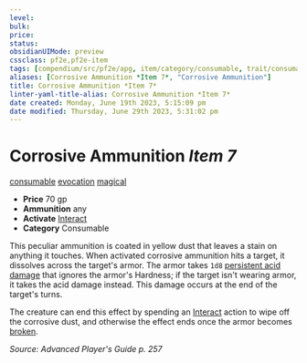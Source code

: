 ```yaml
---
level:
bulk:
price:
status:
obsidianUIMode: preview
cssclass: pf2e,pf2e-item
tags: [compendium/src/pf2e/apg, item/category/consumable, trait/consumable, trait/evocation, trait/magical]
aliases: [Corrosive Ammunition *Item 7*, "Corrosive Ammunition"]
title: Corrosive Ammunition *Item 7*
linter-yaml-title-alias: Corrosive Ammunition *Item 7*
date created: Monday, June 19th 2023, 5:15:09 pm
date modified: Thursday, June 29th 2023, 5:31:02 pm
---
```


# Corrosive Ammunition *Item 7*

[consumable](rules/traits/consumable.md) [evocation](rules/traits/evocation.md) [magical](rules/traits/magical.md)  

- **Price** 70 gp
- **Ammunition** any
- **Activate** [Interact](rules/actions/interact.md)
- **Category** Consumable

This peculiar ammunition is coated in yellow dust that leaves a stain on anything it touches. When activated corrosive ammunition hits a target, it dissolves across the target's armor. The armor takes `1d8` [persistent acid damage](rules/conditions.md#Persistent%20Damage) that ignores the armor's Hardness; if the target isn't wearing armor, it takes the acid damage instead. This damage occurs at the end of the target's turns.

The creature can end this effect by spending an [Interact](rules/actions/interact.md) action to wipe off the corrosive dust, and otherwise the effect ends once the armor becomes [broken](rules/conditions.md#Broken).

*Source: Advanced Player's Guide p. 257*
